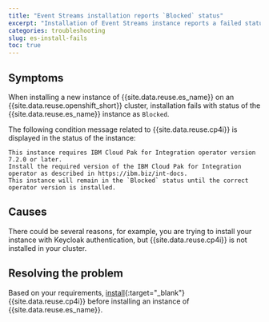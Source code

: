 ```yaml
---
title: "Event Streams installation reports `Blocked` status"
excerpt: "Installation of Event Streams instance reports a failed status when IBM Cloud Pak for Integration is not installed."
categories: troubleshooting
slug: es-install-fails
toc: true
---
```


## Symptoms

When installing a new instance of {{site.data.reuse.es_name}} on an {{site.data.reuse.openshift_short}} cluster, installation fails with status of the {{site.data.reuse.es_name}} instance as `Blocked`.

The following condition message related to {{site.data.reuse.cp4i}} is displayed in the status of the instance:

  ```terminal
  This instance requires IBM Cloud Pak for Integration operator version 7.2.0 or later.
  Install the required version of the IBM Cloud Pak for Integration operator as described in https://ibm.biz/int-docs.
  This instance will remain in the `Blocked` status until the correct operator version is installed.
  ```

## Causes

There could be several reasons, for example, you are trying to install your instance with Keycloak authentication, but {{site.data.reuse.cp4i}} is not installed in your cluster.


## Resolving the problem

Based on your requirements, [install](https://www.ibm.com/docs/en/cloud-paks/cp-integration/16.1.2?topic=installing){:target="_blank"} {{site.data.reuse.cp4i}} before installing an instance of {{site.data.reuse.es_name}}.
